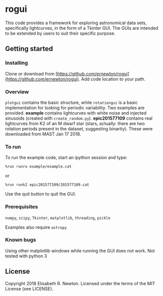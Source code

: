 # rogui

This code provides a framework for exploring astronomical data sets, specifically lightcurves, in the form of a Tkinter GUI. The GUIs are intended to be extended by users to suit their specific purpose. 

## Getting started

### Installing

Clone or download from [https://github.com/ernewton/rogui](https://github.com/ernewton/rogui). Add code location to your path.

### Overview

`plotgui` contains the basic structure, while `rotationgui` is a basic implementation for looking for periodic variability. Two examples are provided. **example** contains lightcurves with white noise and injected sinusoids (created with `create_random.py`). **epic201577109** contains real lightcurves from K2 of an M dwarf star (stars, actually: there are two rotation periods present in the dataset, suggesting binarity). These were downloaded from MAST Jan 17 2018.

### To run

To run the example code, start an ipython session and type:

```%run runro example/example.cat```

or

```%run runk2 epic201577109/201577109.cat```

Use the quit button to quit the GUI. 

### Prerequisites

`numpy`, `scipy`, `Tkinter`, `matplotlib`, `threading`, `pickle`

Examples also require `astropy`

### Known bugs

Using other matplotlib windows while running the GUI does not work.
Not tested with python 3

## License

Copyright 2018 Elisabeth R. Newton. Licensed under the terms of the MIT License (see LICENSE).
